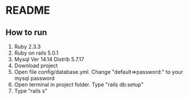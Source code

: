 # README

## How to run

1. Ruby 2.3.3
2. Ruby on rails 5.0.1
3. Mysql  Ver 14.14 Distrib 5.7.17
4. Download project
5. Open file config/database.yml. Change "default=>password:" to your mysql password
6. Open terminal in project folder. Type "rails db:setup"
7. Type "rails s"
